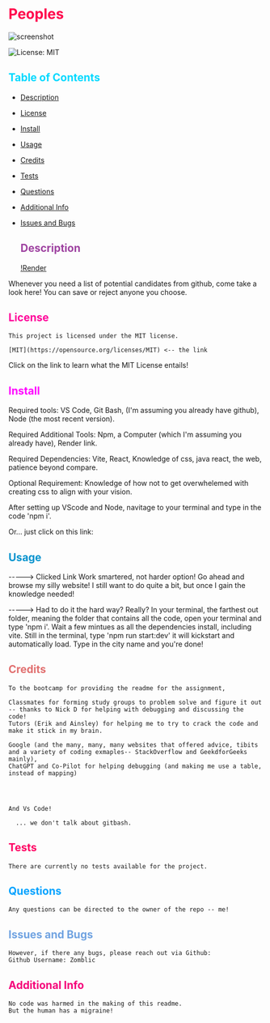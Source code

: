 # <span style="color:rgb(255, 0, 76);">Peoples</span>
![screenshot](https://github.com/user-attachments/assets/67c0df95-3407-419b-88fb-41b25a2c9c29)


![License: MIT](./utils/MITBADGE.svg)
##  <span style="color:rgb(0, 217, 255);">Table of Contents</span>
- [Description](#description)
- [License](#license)
- [Install](#install)
- [Usage](#usage)
- [Credits](#credits)
- [Tests](#tests)
- [Questions](#questions)
- [Additional Info](#additional-info)
- [Issues and Bugs](#issues-and-bugs)
  

  ## <span style="color:rgb(158, 66, 160);">Description</span>
  [!Render]([m](https://peoples.onrender.com))

Whenever you need a list of potential candidates from github, come take a look here! You can save or reject anyone you choose. 


  ## <span style="color:rgb(255, 0, 153);">License</span>
    This project is licensed under the MIT license.

    [MIT](https://opensource.org/licenses/MIT) <-- the link

  Click on the link to learn what the MIT License entails!

  ## <span style="color:rgb(255, 0, 255);">Install</span>
  Required tools: VS Code, Git Bash, (I'm assuming you already have github), Node (the most recent version).

  Required Additional Tools: Npm, a Computer (which I'm assuming you already have), Render link.

  Required Dependencies: Vite, React, Knowledge of css, java react, the web, patience beyond compare. 

  Optional Requirement: Knowledge of how not to get overwhelemed with creating css to align with your vision.

  After setting up VScode and Node, navitage to your terminal and type in the code 'npm i'.
 
 Or... just click on this link: 



  ## <span style="color:rgb(0, 147, 206);">Usage</span>

-----> Clicked Link
Work smartered, not harder option!
Go ahead and browse my silly website! I still want to do quite a bit, but once I gain the knowledge needed!



-----> Had to do it the hard way? Really?
In your terminal, the farthest out folder, meaning the folder that contains all the code, open your terminal and type 'npm i'. Wait a few mintues as all the dependencies install, including vite. Still in the terminal, type 'npm run start:dev' it will kickstart and automatically load. Type in the city name and you're done!



  ## <span style="color:rgb(225, 112, 112);">Credits</span>
    To the bootcamp for providing the readme for the assignment,

    Classmates for forming study groups to problem solve and figure it out -- thanks to Nick D for helping with debugging and discussing the code!
    Tutors (Erik and Ainsley) for helping me to try to crack the code and make it stick in my brain.

    Google (and the many, many, many websites that offered advice, tibits and a variety of coding exmaples-- StackOverflow and GeekdforGeeks mainly),
    ChatGPT and Co-Pilot for helping debugging (and making me use a table, instead of mapping)




    And Vs Code!
    
      ... we don't talk about gitbash.
  
  ## <span style="color:rgb(255, 0, 98);">Tests</span>

    There are currently no tests available for the project.
  

  ## <span style="color:rgb(2, 162, 255);">Questions</span>

    Any questions can be directed to the owner of the repo -- me!

   ## <span style="color:rgb(112, 163, 225);">Issues and Bugs</span>

    However, if there any bugs, please reach out via Github:
    Github Username: Zomblic
 

  ## <span style="color:rgb(245, 0, 122);">Additional Info</span>

    No code was harmed in the making of this readme.
    But the human has a migraine!
